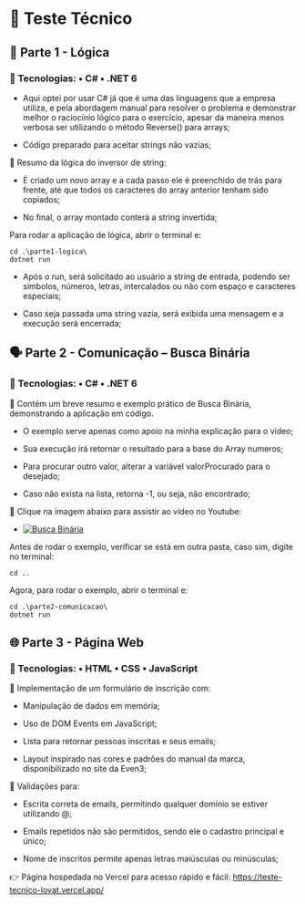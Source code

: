 # 🚀 Teste Técnico  

## 🧩 Parte 1 - Lógica

### 🔹 Tecnologias: • C# • .NET 6

- Aqui optei por usar C# já que é uma das linguagens que a empresa utiliza, e pela abordagem manual para resolver o problema e demonstrar melhor o raciocínio lógico para o exercício, apesar da maneira menos verbosa ser utilizando o método Reverse() para arrays;

- Código preparado para aceitar strings não vazias;

📌 Resumo da lógica do inversor de string:

- É criado um novo array e a cada passo ele é preenchido de trás para frente, até que todos os caracteres do array anterior tenham sido copiados;

- No final, o array montado conterá a string invertida;

Para rodar a aplicação de lógica, abrir o terminal e:

```
cd .\parte1-logica\
dotnet run
```
- Após o run, será solicitado ao usuário a string de entrada, podendo ser símbolos, números, letras, intercalados ou não com espaço e caracteres especiais;

- Caso seja passada uma string vazia, será exibida uma mensagem e a execução será encerrada;

## 🗣️ Parte 2 - Comunicação – Busca Binária

### 🔹 Tecnologias: • C# • .NET 6

📌 Contém um breve resumo e exemplo prático de Busca Binária, demonstrando a aplicação em código.

- O exemplo serve apenas como apoio na minha explicação para o vídeo;

- Sua execução irá retornar o resultado para a base do Array numeros;

- Para procurar outro valor, alterar a variável valorProcurado para o desejado;

- Caso não exista na lista, retorna -1, ou seja, não encontrado; 

📌 Clique na imagem abaixo para assistir ao vídeo no Youtube: <br>

- [![Busca Binária](https://i9.ytimg.com/vi_webp/WcOsbAzmtbk/mq1.webp?sqp=CIzDh8UG-oaymwEmCMACELQB8quKqQMa8AEB-AH-CYAC0AWKAgwIABABGE0gUyhlMA8=&rs=AOn4CLASSBy6cub1G_AZDE1xBYAHqHhaeg)](https://www.youtube.com/watch?v=WcOsbAzmtbk)

Antes de rodar o exemplo, verificar se está em outra pasta, caso sim, digite no terminal:

````
cd ..
````

Agora, para rodar o exemplo, abrir o terminal e: 

````
cd .\parte2-comunicacao\
dotnet run
```` 

## 🌐 Parte 3 - Página Web

### 🔹 Tecnologias: • HTML • CSS • JavaScript

📌 Implementação de um formulário de inscrição com:

- Manipulação de dados em memória;

- Uso de DOM Events em JavaScript;

- Lista para retornar pessoas inscritas e seus emails;

- Layout inspirado nas cores e padrões do manual da marca, disponibilizado no site da Even3;

📌 Validações para: 

- Escrita correta de emails, permitindo qualquer domínio se estiver utilizando @;

- Emails repetidos não são permitidos, sendo ele o cadastro principal e único;

- Nome de inscritos permite apenas letras maiúsculas ou minúsculas;

👉 Página hospedada no Vercel para acesso rápido e fácil: https://teste-tecnico-lovat.vercel.app/ 


